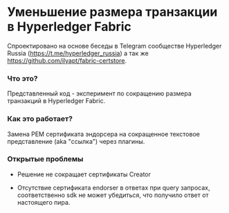 # Уменьшение размера транзакции в Hyperledger Fabric

Спроектировано на основе беседы в Telegram сообществе Hyperledger Russia (https://t.me/hyperledger_russia) а так же https://github.com/ilyapt/fabric-certstore.

### Что это?
Представленный код - эксперимент по сокращению размера транзакций в Hyperledger Fabric.

### Как это работает?
Замена PEM сертификата эндорсера на сокращенное текстовое представление (aka "ссылка") через плагины.

### Открытые проблемы
- Решение не сокращает сертификаты Creator

- Отсутствие сертификата endorser в ответах при query запросах, соответственно sdk не может убедиться, что получило ответ от настоящего пира.
